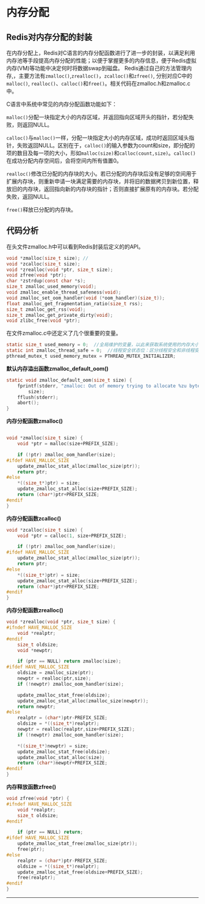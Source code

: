 # 内存分配

## Redis对内存分配的封装
在内存分配上，Redis对C语言的内存分配函数进行了进一步的封装，以满足利用内存池等手段提高内存分配的性能；以便于掌握更多的内存信息，便于Redis虚拟内存(VM)等功能中决定何时将数据swap到磁盘。
Redis通过自己的方法管理内存,，主要方法有`zmalloc()`,`zrealloc()`，`zcalloc()`和`zfree()`, 分别对应C中的`malloc()`, `realloc()`、`calloc()`和`free()`。相关代码在zmalloc.h和zmalloc.c中。

C语言中系统中常见的内存分配函数功能如下：

`malloc()`分配一块指定大小的内存区域，并返回指向区域开头的指针，若分配失败，则返回NULL。

`calloc()`与`malloc()`一样，分配一块指定大小的内存区域，成功时返回区域头指针，失败返回NULL。区别在于，`calloc()`的输入参数为count和size，即分配的项的数目及每一项的大小，形如`malloc(size)`和`calloc(count,size)`。`calloc()`在成功分配内存空间后，会将空间内所有值置0。

`realloc()`修改已分配的内存块的大小。若已分配的内存块后没有足够的空间用于扩展内存块，则重新申请一块满足需要的内存块，并将旧的数据拷贝到新位置，释放旧的内存块，返回指向新的内存块的指针；否则直接扩展原有的内存块。若分配失败，返回NULL。

`free()`释放已分配的内存块。

## 代码分析
在头文件zmalloc.h中可以看到Redis封装后定义的的API。
```c
void *zmalloc(size_t size); //
void *zcalloc(size_t size);
void *zrealloc(void *ptr, size_t size);
void zfree(void *ptr);
char *zstrdup(const char *s);
size_t zmalloc_used_memory(void);
void zmalloc_enable_thread_safeness(void);
void zmalloc_set_oom_handler(void (*oom_handler)(size_t));
float zmalloc_get_fragmentation_ratio(size_t rss);
size_t zmalloc_get_rss(void);
size_t zmalloc_get_private_dirty(void);
void zlibc_free(void *ptr);
```
在文件zmalloc.c中还定义了几个很重要的变量。
```c
static size_t used_memory = 0;  //全局维护的变量，以此来获取系统使用的内存大小
static int zmalloc_thread_safe = 0;  //线程安全状态位：区分线程安全和非线程安全
pthread_mutex_t used_memory_mutex = PTHREAD_MUTEX_INITIALIZER;
```
**默认内存溢出函数zmalloc_default_oom()**
```c
static void zmalloc_default_oom(size_t size) {
    fprintf(stderr, "zmalloc: Out of memory trying to allocate %zu bytes\n",
        size);
    fflush(stderr);
    abort();
}
```

**内存分配函数zmalloc()**
```c

void *zmalloc(size_t size) {
    void *ptr = malloc(size+PREFIX_SIZE);

    if (!ptr) zmalloc_oom_handler(size);
#ifdef HAVE_MALLOC_SIZE
    update_zmalloc_stat_alloc(zmalloc_size(ptr));
    return ptr;
#else
    *((size_t*)ptr) = size;
    update_zmalloc_stat_alloc(size+PREFIX_SIZE);
    return (char*)ptr+PREFIX_SIZE;
#endif
}
```

**内存分配函数zcalloc()**
```c
void *zcalloc(size_t size) {
    void *ptr = calloc(1, size+PREFIX_SIZE);

    if (!ptr) zmalloc_oom_handler(size);
#ifdef HAVE_MALLOC_SIZE
    update_zmalloc_stat_alloc(zmalloc_size(ptr));
    return ptr;
#else
    *((size_t*)ptr) = size;
    update_zmalloc_stat_alloc(size+PREFIX_SIZE);
    return (char*)ptr+PREFIX_SIZE;
#endif
}
```

**内存分配函数zrealloc()**
```c
void *zrealloc(void *ptr, size_t size) {
#ifndef HAVE_MALLOC_SIZE
    void *realptr;
#endif
    size_t oldsize;
    void *newptr;

    if (ptr == NULL) return zmalloc(size);
#ifdef HAVE_MALLOC_SIZE
    oldsize = zmalloc_size(ptr);
    newptr = realloc(ptr,size);
    if (!newptr) zmalloc_oom_handler(size);

    update_zmalloc_stat_free(oldsize);
    update_zmalloc_stat_alloc(zmalloc_size(newptr));
    return newptr;
#else
    realptr = (char*)ptr-PREFIX_SIZE;
    oldsize = *((size_t*)realptr);
    newptr = realloc(realptr,size+PREFIX_SIZE);
    if (!newptr) zmalloc_oom_handler(size);

    *((size_t*)newptr) = size;
    update_zmalloc_stat_free(oldsize);
    update_zmalloc_stat_alloc(size);
    return (char*)newptr+PREFIX_SIZE;
#endif
}
```

**内存释放函数zfree()**
```c
void zfree(void *ptr) {
#ifndef HAVE_MALLOC_SIZE
    void *realptr;
    size_t oldsize;
#endif

    if (ptr == NULL) return;
#ifdef HAVE_MALLOC_SIZE
    update_zmalloc_stat_free(zmalloc_size(ptr));
    free(ptr);
#else
    realptr = (char*)ptr-PREFIX_SIZE;
    oldsize = *((size_t*)realptr);
    update_zmalloc_stat_free(oldsize+PREFIX_SIZE);
    free(realptr);
#endif
}
```

****
```c
```
